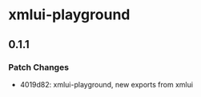 # xmlui-playground

## 0.1.1

### Patch Changes

- 4019d82: xmlui-playground, new exports from xmlui
